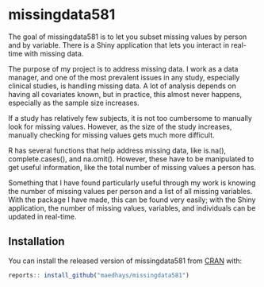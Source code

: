 
<!-- README.md is generated from README.Rmd. Please edit that file -->

# missingdata581

<!-- badges: start -->
<!-- badges: end -->

The goal of missingdata581 is to let you subset missing values by person
and by variable. There is a Shiny application that lets you interact in
real-time with missing data.

The purpose of my project is to address missing data. I work as a data
manager, and one of the most prevalent issues in any study, especially
clinical studies, is handling missing data. A lot of analysis depends on
having all covariates known, but in practice, this almost never happens,
especially as the sample size increases.

If a study has relatively few subjects, it is not too cumbersome to
manually look for missing values. However, as the size of the study
increases, manually checking for missing values gets much more
difficult.

R has several functions that help address missing data, like is.na(),
complete.cases(), and na.omit(). However, these have to be manipulated
to get useful information, like the total number of missing values a
person has.

Something that I have found particularly useful through my work is
knowing the number of missing values per person and a list of all
missing variables. With the package I have made, this can be found very
easily; with the Shiny application, the number of missing values,
variables, and individuals can be updated in real-time.

## Installation

You can install the released version of missingdata581 from
[CRAN](https://CRAN.R-project.org) with:

``` r
reports:: install_github("maedhays/missingdata581")
```
